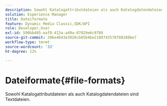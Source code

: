 ```yaml
---
description: Sowohl Katalogattributdateien als auch Katalogdatendateien sind Textdateien.
solution: Experience Manager
title: Dateiformate
feature: Dynamic Media Classic,SDK/API
role: Developer,User
exl-id: 590bb485-eaf8-413a-a49a-07029e6c9789
source-git-commit: 206e4643e3926cb85b4be2189743578f88180be7
workflow-type: tm+mt
source-wordcount: '33'
ht-degree: 12%

---
```


# Dateiformate{#file-formats}

Sowohl Katalogattributdateien als auch Katalogdatendateien sind Textdateien.
